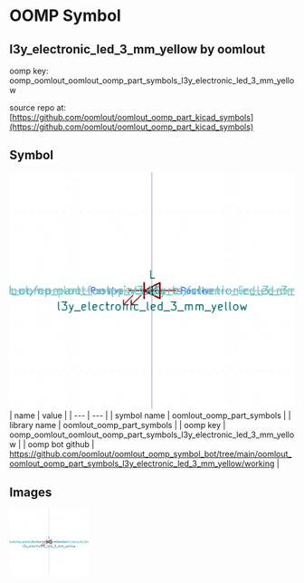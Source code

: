 # OOMP Symbol  
## l3y_electronic_led_3_mm_yellow  by oomlout  
  
oomp key: oomp_oomlout_oomlout_oomp_part_symbols_l3y_electronic_led_3_mm_yellow  
  
source repo at: [https://github.com/oomlout/oomlout_oomp_part_kicad_symbols](https://github.com/oomlout/oomlout_oomp_part_kicad_symbols)  
## Symbol  
  
[![working.png](working_600.png)](working.png)  
| name | value | 
| --- | --- | 
| symbol name | oomlout_oomp_part_symbols | 
| library name | oomlout_oomp_part_symbols | 
| oomp key | oomp_oomlout_oomlout_oomp_part_symbols_l3y_electronic_led_3_mm_yellow | 
| oomp bot github | https://github.com/oomlout/oomlout_oomp_symbol_bot/tree/main/oomlout_oomlout_oomp_part_symbols_l3y_electronic_led_3_mm_yellow/working | 
## Images  
  
[![working.png](working_140.png)](working.png)  

